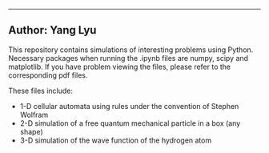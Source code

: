 ----------------
Author: Yang Lyu
----------------
This repository contains simulations of interesting problems using Python. Necessary packages when running the .ipynb files are numpy, scipy and matplotlib. If you have problem viewing the files, please refer to the corresponding pdf files. 

These files include: 
* 1-D cellular automata using rules under the convention of Stephen Wolfram
* 2-D simulation of a free quantum mechanical particle in a box (any shape)
* 3-D simulation of the wave function of the hydrogen atom 
